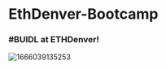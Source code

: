# EthDenver-Bootcamp
### #BUIDL at ETHDenver!
![1666039135253](https://user-images.githubusercontent.com/33012322/197605688-ea5fc3e6-e413-4ee5-b991-4686c66416a6.jpeg)

